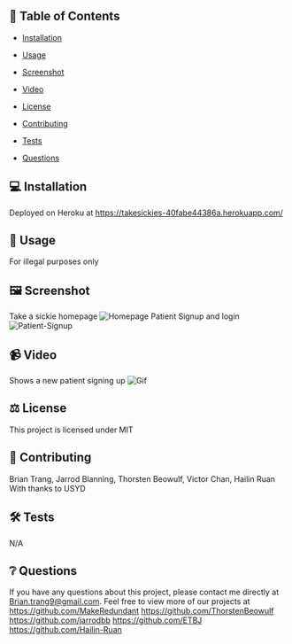 ## 📓 Table of Contents

- [Installation](#-installation)
  
- [Usage](#-usage)
  
- [Screenshot](#-screenshot)
  
- [Video](#-video)
  
- [License](#-license)
  
- [Contributing](#-contributing)
  
- [Tests](#-tests)
  
- [Questions](#-questions)
    
## 💻 Installation 

Deployed on Heroku at 
https://takesickies-40fabe44386a.herokuapp.com/
  
## 💬 Usage 

For illegal purposes only

## 🖼️ Screenshot

Take a sickie homepage
![Homepage](./assets/Take%20a%20sickie.jpg.png)
Patient Signup and login 
![Patient-Signup](./assets/Patient_Signup.png)

## 📹 Video

Shows a new patient signing up 
![Gif](./assets/Sickie.gif)

## ⚖️ License 

This project is licensed under MIT
  
## 🤝 Contributing 

Brian Trang,
Jarrod Blanning,
Thorsten Beowulf,
Victor Chan,
Hailin Ruan
With thanks to USYD
  
## 🛠️ Tests

N/A
 
## ❔ Questions

If you have any questions about this project, please contact me directly at Brian.trang9@gmail.com. Feel free to view more of our projects at 
https://github.com/MakeRedundant
https://github.com/ThorstenBeowulf
https://github.com/jarrodbb
https://github.com/ETBJ
https://github.com/Hailin-Ruan
